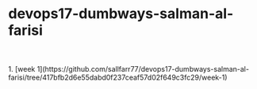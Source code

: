 # devops17-dumbways-salman-al-farisi
<br/>
<br/>
1. [week 1](https://github.com/sallfarr77/devops17-dumbways-salman-al-farisi/tree/417bfb2d6e55dabd0f237ceaf57d02f649c3fc29/week-1)
